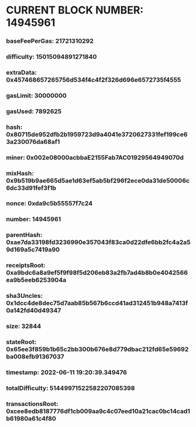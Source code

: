 # CURRENT BLOCK NUMBER: 14945961

### baseFeePerGas: 21721310292
### difficulty: 15015094891271840
### extraData: 0x457468657265756d534f4c4f2f326d696e6572735f4555
### gasLimit: 30000000
### gasUsed: 7892625
### hash: 0x80715de952dfb2b1959723d9a4041e3720627331fef199ce63a230076da68af1
### miner: 0x002e08000acbbaE2155Fab7AC01929564949070d
### mixHash: 0x9b519b9ae665d5ae1d63ef5ab5bf296f2ece0da31de50006c6dc33d91fef3f1b
### nonce: 0xda9c5b55557f7c24
### number: 14945961
### parentHash: 0xae7da33198fd3236990e357043f83ca0d22dfe6bb2fc4a2a59d169a5c7419a90
### receiptsRoot: 0xa9bdc6a8a9ef5f9f98f5d206eb83a2fb7ad4b8b0e4042566ea9b5eeb6253904a
### sha3Uncles: 0x1dcc4de8dec75d7aab85b567b6ccd41ad312451b948a7413f0a142fd40d49347
### size: 32844
### stateRoot: 0x65ee3f859b1b65c2bb300b676e8d779dbac212fd65e59692ba008efb91367037
### timestamp: 2022-06-11 19:20:39.349476
### totalDifficulty: 51449971522582207085398
### transactionsRoot: 0xcee8edb8187776df1cb009aa9c4c07eed10a21cac0bc14cad1b61980a61c4f80
